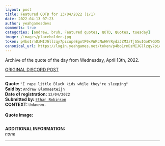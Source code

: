 ```yaml
---
layout: post
title: Featured QOTD for 13/04/2022 (1/1)
date: 2022-04-13 07:23
author: yeahgamesdevs
comments: true
categories: [andrew, bruh, Featured quotes, QOTD, Quotes, tuesday]
image: /images/placeholder.jpg
token: p4bo1rnDzMIJGllzqy7picupeEgotP0xVWKcNwHWrRydzJZM3zTjS5uIGoKYGDXudgZuk79BZ2R9hmbAsWGoV80U4OSsjXa6N6nOJeha6492ErX8o8vVebZ3os9zPQOHvRNHEoxvJ0Zb
canonical_url: https://login.yeahgames.net/token/p4bo1rnDzMIJGllzqy7picupeEgotP0xVWKcNwHWrRydzJZM3zTjS5uIGoKYGDXudgZuk79BZ2R9hmbAsWGoV80U4OSsjXa6N6nOJeha6492ErX8o8vVebZ3os9zPQOHvRNHEoxvJ0Zb
---
```

<!-- wp:paragraph -->
<p>Archive of the quote of the day from Wednesday, April 13th, 2022.
<!-- /wp:paragraph -->

<!-- wp:buttons {"layout":{"type":"flex","justifyContent":"left"}} -->
<div class="wp-block-buttons"><!-- wp:button {"textColor":"vivid-cyan-blue","style":{"border":{"radius":"18px"}},"className":"is-style-fill"} -->
<div class="wp-block-button is-style-fill"><a class="wp-block-button__link has-vivid-cyan-blue-color has-text-color wp-element-button" href="https://discord.com/channels/887052880782176266/958100064079839303/963760222688641024" style="border-radius:18px">ORIGINAL DISCORD POST</a></div>
<!-- /wp:button --></div>
<!-- /wp:buttons -->

<!-- wp:separator {"align":"center","className":"is-style-wide"} -->
<hr class="wp-block-separator aligncenter has-alpha-channel-opacity is-style-wide" />
<!-- /wp:separator -->

<!-- wp:paragraph -->
<p><strong>Quote: </strong><code>"I rape little Black kids while they're sleeping"</code><br><strong>Said by: </strong><code>Andrew Blommesteijn</code><br><strong>Date of registration: </strong><code>12/04/2022</code> <br><strong>Submitted by: </strong><a href="https://yeaharchives.wordpress.com/2022/04/05/ethan-robinson/"><code>Ethan Robinson</code> </a><br><strong>CONTEXT: </strong><code>Unknown.</code><br><br><strong>Quote image:</strong></p>
<!-- /wp:paragraph -->

<!-- wp:image {"id":341,"sizeSlug":"large","linkDestination":"none"} -->
<figure class="wp-block-image size-large"><img src="https://yeaharchives.files.wordpress.com/2022/04/image-61.png?w=504" alt="" class="wp-image-341" /></figure>
<!-- /wp:image -->

<!-- wp:paragraph -->
<p><strong>ADDITIONAL INFORMATION:</strong><br><em>none</em></p>
<!-- /wp:paragraph -->

<!-- wp:separator {"className":"is-style-wide"} -->
<hr class="wp-block-separator has-alpha-channel-opacity is-style-wide" />
<!-- /wp:separator -->
